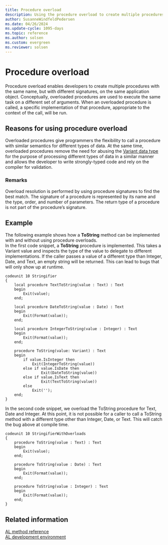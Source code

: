 ```yaml
---
title: Procedure overload
description: Using the procedure overload to create multiple procedures with the same name, but with different signatures, on the same application object.
author: SusanneWindfeldPedersen
ms.date: 04/26/2024
ms.update-cycle: 1095-days
ms.topic: reference
ms.author: solsen
ms.custom: evergreen
ms.reviewer: solsen
---
```


# Procedure overload
 
Procedure overload enables developers to create multiple procedures with the same name, but with different signatures, on the same application object. Conceptually, overloaded procedures are used to execute the same task on a different set of arguments. When an overloaded procedure is called, a specific implementation of that procedure, appropriate to the context of the call, will be run. 

## Reasons for using procedure overload

Overloaded procedures give programmers the flexibility to call a procedure with similar semantics for different types of data. At the same time, overloaded procedures remove the need for abusing the [Variant data type](../methods-auto/variant/variant-data-type.md) for the purpose of processing different types of data in a similar manner and allows the developer to write strongly-typed code and rely on the compiler for validation. 

### Remarks 
Overload resolution is performed by using procedure signatures to find the best match. The signature of a procedure is represented by its name and the type, order, and number of parameters. The return type of a procedure is not part of the procedure’s signature. 


## Example
The following example shows how a **ToString** method can be implemented with and without using procedure overloads.  
In the first code snippet, a **ToString** procedure is implemented. This takes a Variant value and inspects the type of the value to delegate to different implementations. If the caller passes a value of a different type than Integer, Date, and Text, an empty string will be returned. This can lead to bugs that will only show up at runtime. 


```AL
codeunit 10 Stringifier 
{ 
    local procedure TextToString(value : Text) : Text
    begin 
        Exit(value); 
    end; 
 
    local procedure DateToString(value : Date) : Text
    begin 
        Exit(Format(value)); 
    end; 
 
    local procedure IntegerToString(value : Integer) : Text
    begin 
        Exit(Format(value)); 
    end; 
 
    procedure ToString(value: Variant) : Text
    begin 
        if value.IsInteger then 
            Exit(IntegerToString(value)) 
        else if value.IsDate then 
                Exit(DateToString(value))
        else if value.IsText then 
                Exit(TextToString(value))
        else 
            Exit(''); 
    end; 
}
```

In the second code snippet, we overload the ToString procedure for Text, Date and Integer. At this point, it is not possible for a caller to call a ToString method with a different type other than Integer, Date, or Text. This will catch the bug above at compile time. 

```AL
codeunit 10 StringifierWithOverloads 
{ 
    procedure ToString(value : Text) : Text
    begin 
        Exit(value); 
    end; 
 
    procedure ToString(value : Date) : Text
    begin 
        Exit(Format(value)); 
    end; 
 
    procedure ToString(value : Integer) : Text
    begin 
        Exit(Format(value)); 
    end; 
} 
```

## Related information

[AL method reference](../methods-auto/library.md)  
[AL development environment](../devenv-reference-overview.md)  
